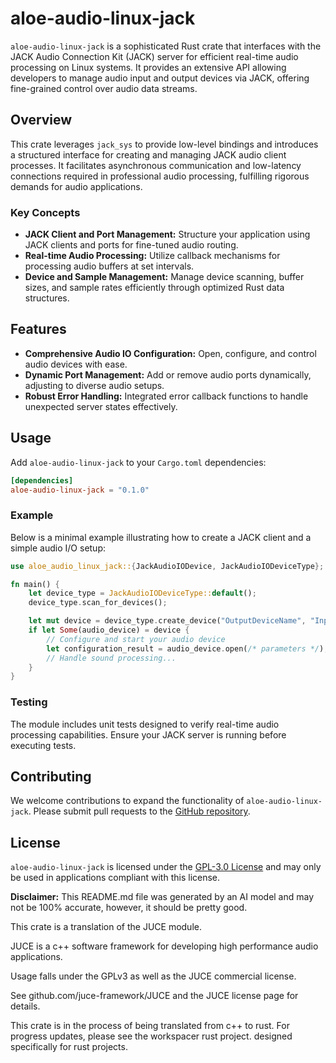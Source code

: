 # aloe-audio-linux-jack

`aloe-audio-linux-jack` is a sophisticated Rust crate that interfaces with the JACK Audio Connection Kit (JACK) server for efficient real-time audio processing on Linux systems. It provides an extensive API allowing developers to manage audio input and output devices via JACK, offering fine-grained control over audio data streams.

## Overview

This crate leverages `jack_sys` to provide low-level bindings and introduces a structured interface for creating and managing JACK audio client processes. It facilitates asynchronous communication and low-latency connections required in professional audio processing, fulfilling rigorous demands for audio applications.

### Key Concepts
- **JACK Client and Port Management:** Structure your application using JACK clients and ports for fine-tuned audio routing.
- **Real-time Audio Processing:** Utilize callback mechanisms for processing audio buffers at set intervals.
- **Device and Sample Management:** Manage device scanning, buffer sizes, and sample rates efficiently through optimized Rust data structures.

## Features
- **Comprehensive Audio IO Configuration:** Open, configure, and control audio devices with ease.
- **Dynamic Port Management:** Add or remove audio ports dynamically, adjusting to diverse audio setups.
- **Robust Error Handling:** Integrated error callback functions to handle unexpected server states effectively.

## Usage

Add `aloe-audio-linux-jack` to your `Cargo.toml` dependencies:

```toml
[dependencies]
aloe-audio-linux-jack = "0.1.0"
```

### Example

Below is a minimal example illustrating how to create a JACK client and a simple audio I/O setup:

```rust
use aloe_audio_linux_jack::{JackAudioIODevice, JackAudioIODeviceType};

fn main() {
    let device_type = JackAudioIODeviceType::default();
    device_type.scan_for_devices();

    let mut device = device_type.create_device("OutputDeviceName", "InputDeviceName");
    if let Some(audio_device) = device {
        // Configure and start your audio device
        let configuration_result = audio_device.open(/* parameters */);
        // Handle sound processing...
    }
}
```

### Testing
The module includes unit tests designed to verify real-time audio processing capabilities. Ensure your JACK server is running before executing tests.

## Contributing
We welcome contributions to expand the functionality of `aloe-audio-linux-jack`. Please submit pull requests to the [GitHub repository](https://github.com/klebs6/aloe-rs).

## License
`aloe-audio-linux-jack` is licensed under the [GPL-3.0 License](LICENSE) and may only be used in applications compliant with this license.

**Disclaimer:** This README.md file was generated by an AI model and may not be 100% accurate, however, it should be pretty good.

This crate is a translation of the JUCE module.

JUCE is a c++ software framework for developing high performance audio applications.

Usage falls under the GPLv3 as well as the JUCE commercial license.

See github.com/juce-framework/JUCE and the JUCE license page for details.

This crate is in the process of being translated from c++ to rust. For progress updates, please see the workspacer rust project. designed specifically for rust projects.
